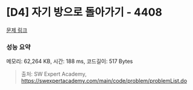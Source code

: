 # [D4] 자기 방으로 돌아가기 - 4408 

[문제 링크](https://swexpertacademy.com/main/code/problem/problemDetail.do?contestProbId=AWNcJ2sapZMDFAV8) 

### 성능 요약

메모리: 62,264 KB, 시간: 188 ms, 코드길이: 517 Bytes



> 출처: SW Expert Academy, https://swexpertacademy.com/main/code/problem/problemList.do